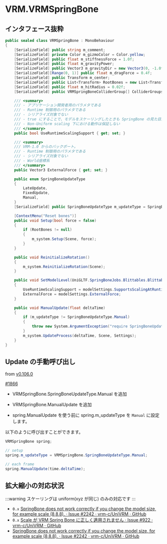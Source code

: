 # VRM.VRMSpringBone

## インタフェース抜粋

```cs
public sealed class VRMSpringBone : MonoBehaviour
{
    [SerializeField] public string m_comment;
    [SerializeField] private Color m_gizmoColor = Color.yellow;
    [SerializeField] public float m_stiffnessForce = 1.0f;
    [SerializeField] public float m_gravityPower;
    [SerializeField] public Vector3 m_gravityDir = new Vector3(0, -1.0f, 0);
    [SerializeField][Range(0, 1)] public float m_dragForce = 0.4f;
    [SerializeField] public Transform m_center;
    [SerializeField] public List<Transform> RootBones = new List<Transform>();
    [SerializeField] public float m_hitRadius = 0.02f;
    [SerializeField] public VRMSpringBoneColliderGroup[] ColliderGroups;

    /// <summary>
    /// - アプリケーション開発者用のパラメタである
    /// - Runtime 制御用のパラメタである
    /// - シリアライズ対象でない
    /// - true にすることで、モデルをスケーリングしたときも SpringBone の見た目上の動き(角速度)がなるべく保たれるようになる
    /// - Non-Uniform scaling 下における動作は保証しない        
    /// </summary>
    public bool UseRuntimeScalingSupport { get; set; }

    /// <summary>
    /// VRM-1.0 からのバックポート。
    /// - Runtime 制御用のパラメタである
    /// - シリアライズ対象でない
    /// - World座標系
    /// </summary>
    public Vector3 ExternalForce { get; set; }

    public enum SpringBoneUpdateType
    {
        LateUpdate,
        FixedUpdate,
        Manual,
    }
    [SerializeField] public SpringBoneUpdateType m_updateType = SpringBoneUpdateType.LateUpdate;

    [ContextMenu("Reset bones")]
    public void Setup(bool force = false)
    {
        if (RootBones != null)
        {
            m_system.Setup(Scene, force);
        }
    }

    public void ReinitializeRotation()
    {
        m_system.ReinitializeRotation(Scene);
    }

    public void SetModelLevel(UniGLTF.SpringBoneJobs.Blittables.BlittableModelLevel modelSettings)
    {
        UseRuntimeScalingSupport = modelSettings.SupportsScalingAtRuntime;
        ExternalForce = modelSettings.ExternalForce;
    }

    public void ManualUpdate(float deltaTime)
    {
        if (m_updateType != SpringBoneUpdateType.Manual)
        {
            throw new System.ArgumentException("require SpringBoneUpdateType.Manual");
        }
        m_system.UpdateProcess(deltaTime, Scene, Settings);
    }
}
```

## Update の手動呼び出し

from [v0.106.0](/release/100/v0.106.0)

[\#1866](https://github.com/vrm-c/UniVRM/pull/1886)

- VRMSpringBone.SpringBoneUpdateType.Manual を追加
- VRMSpringBone.ManualUpdate を追加

- spring.ManualUpdate を使う前に spring.m_updateType を `Manual` に設定します。

以下のように呼び出すことができます。

```csharp
VRMSpringBone spring;

// setup
spring.m_updateType = VRMSpringBone.SpringBoneUpdateType.Manual;

// each frame
spring.ManualUpdate(time.deltaTime);
```

## 拡大縮小の対応状況

:::warning スケーリングは uniform(xyz が同じ) のみの対応です
:::

- `0.x` [SpringBone does not work correctly if you change the model size, for example scale (8,8,8). · Issue #2242 · vrm-c/UniVRM · GitHub](https://github.com/vrm-c/UniVRM/issues/2242)
- `0.x` [Scale が VRM Spring Bone に正しく適用されません · Issue #922 · vrm-c/UniVRM · GitHub](https://github.com/vrm-c/UniVRM/issues/922)
- [SpringBone does not work correctly if you change the model size, for example scale (8,8,8). · Issue #2242 · vrm-c/UniVRM · GitHub](https://github.com/vrm-c/UniVRM/issues/2242)
